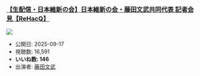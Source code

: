 ### [【生配信・日本維新の会】日本維新の会・藤田文武共同代表 記者会見【ReHacQ】](https://www.youtube.com/watch?v=h2uDUojYzT0)
[![](https://img.youtube.com/vi/h2uDUojYzT0/sddefault.jpg)](https://www.youtube.com/watch?v=h2uDUojYzT0)
-   公開日: 2025-09-17
-   視聴数: 16,591
-   **いいね数: 146**
-   出演者: [藤田文武](/rehacq_fan/people/藤田文武 "wikilink")
